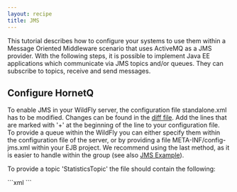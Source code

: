 ```yaml
---
layout: recipe
title: JMS
---
```


<p>This tutorial describes how to configure your systems to use them within a Message Oriented Middleware scenario that uses ActiveMQ as a JMS provider. With the following steps, it is possible to implement Java EE applications which communicate via JMS topics and/or queues. They can subscribe to topics, receive and send messages.</p>
<h2>Configure HornetQ</h2>
<p>To enable JMS in your WildFly server, the configuration file standalone.xml has to be modified. Changes can be found in the <a class="download" href="standalone.diff">diff file</a>. Add the lines that are marked with '+' at the beginning of the line to your configuration file. <br /> To provide a queue within the WildFly you can either specify them within the configuration file of the server, or by providing a file META-INF/config-jms.xml within your EJB project. We recommend using the last method, as it is easier to handle within the group (see also <a href="https://github.com/wwu-pi/acse-statistics-with-mom">JMS Example</a>). </p>
<p>To provide a topic 'StatisticsTopic' the file should contain the following:</p>
```xml
<?xml version="1.0" encoding="UTF-8"?>
	<messaging-deployment xmlns="urn:jboss:messaging-activemq-deployment:1.0">
		<server name="jmsserver">
			<jms-destinations>
				<jms-topic name="StatisticsTopic">
					<entry name="topic/StatisticsTopic" />
				</jms-topic>
			</jms-destinations>
		</server>
	</messaging-deployment>
```

